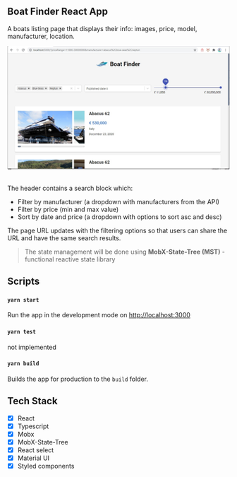 ## Boat Finder React App

A boats listing page that displays their info: images, price, model, manufacturer, location.

<kbd><img src="https://github.com/girls-incode/react-boat-finder/blob/master/react-boat-finder-api-mobx-materialui.jpg" alt="" /></kbd>
<br/><br/>

The header contains a search block which:
* Filter by manufacturer (a dropdown with manufacturers from the API)
* Filter by price (min and max value)
* Sort by date and price (a dropdown with options to sort asc and desc)

The page URL updates with the filtering options so that users can share the URL and have the same search results.

> The state management will be done using **MobX-State-Tree (MST)** - functional reactive state library

## Scripts

#### `yarn start`

Run the app in the development mode on [http://localhost:3000](http://localhost:3000)

#### `yarn test`

not implemented

#### `yarn build`

Builds the app for production to the `build` folder.

## Tech Stack
- [x] React
- [x] Typescript
- [x] Mobx
- [x] MobX-State-Tree
- [x] React select
- [x] Material UI
- [x] Styled components
